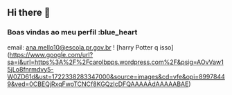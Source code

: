 ## Hi there 👋

### Boas vindas ao meu perfil :blue_heart

email: ana.mello10@escola.pr.gov.br
! [harry Potter q isso] (https://www.google.com/url?sa=i&url=https%3A%2F%2Fcarolbpps.wordpress.com%2F&psig=AOvVaw15jLo8fnrmdvy5-W0ZD61d&ust=1722338283347000&source=images&cd=vfe&opi=89978449&ved=0CBEQjRxqFwoTCNCf8KGQzIcDFQAAAAAdAAAAABAE)
